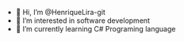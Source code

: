 - 👋 Hi, I’m @HenriqueLira-git
- 👀 I’m interested in software development
- 🌱 I’m currently learning C# Programing language

<!---
HenriqueLira-git/HenriqueLira-git is a ✨ special ✨ repository because its `README.md` (this file) appears on your GitHub profile.
You can click the Preview link to take a look at your changes.
--->
